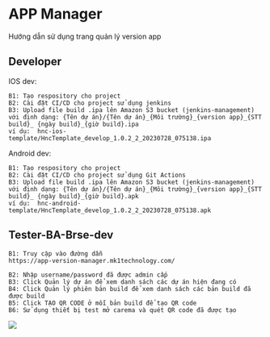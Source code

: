 # APP Manager

Hướng dẫn sử dụng trang quản lý version app

## Developer

IOS dev: 
```
B1: Tạo respository cho project 
B2: Cài đặt CI/CD cho project sử dụng jenkins
B3: Upload file build .ipa lên Amazon S3 bucket (jenkins-management) 
với định dạng: {Tên dự án}/{Tên dự án}_{Môi trường}_{version app}_{STT build}_ {ngày build}_{giờ build}.ipa
ví dụ: 	hnc-ios-template/HncTemplate_develop_1.0.2_2_20230728_075138.ipa
```
Android dev: 
```
B1: Tạo respository cho project 
B2: Cài đặt CI/CD cho project sử dụng Git Actions
B3: Upload file build .ipa lên Amazon S3 bucket (jenkins-management) 
với định dạng: {Tên dự án}/{Tên dự án}_{Môi trường}_{version app}_{STT build}_ {ngày build}_{giờ build}.apk
ví dụ: 	hnc-android-template/HncTemplate_develop_1.0.2_2_20230728_075138.apk
```
## Tester-BA-Brse-dev
```
B1: Truy cập vào đường dẫn
https://app-version-manager.mk1technology.com/

B2: Nhập username/password đã được admin cấp
B3: Click Quản lý dự án để xem danh sách các dự án hiện đang có 
B4: Click Quản lý phiên bản build để xem danh sách các bản build đã được build
B5: Click TẠO QR CODE ở mỗi bản build để tạo QR code
B6: Sử dụng thiết bị test mở carema và quét QR code đã được tạo
```
<img src="https://en.wikipedia.org/wiki/Image#/media/File:Image_created_with_a_mobile_phone.png">
